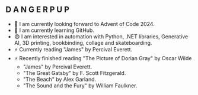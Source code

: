## D A N G E R  P U P

- 🔭 I am currently looking forward to Advent of Code 2024.
- 🌱 I am currently learning GitHub.
- 😄 I am interested in automation with Python, .NET libraries, Generative AI, 3D printing, bookbinding, collage and skateboarding.
- ⚡ Currently reading "James" by Percival Everett.
- ⚡ Recently finished reading "The Picture of Dorian Gray" by Oscar Wilde
    - "James" by Percival Everett.
    - "The Great Gatsby" by F. Scott Fitzgerald.
    - "The Beach" by Alex Garland.
    - "The Sound and the Fury" by William Faulkner.

<!--
**DangerPup/DangerPup** is a ✨ _special_ ✨ repository because its `README.md` (this file) appears on your GitHub profile.

Here are some ideas to get you started:

- 🔭 I’m currently working on ...
- 🌱 I’m currently learning ...
- 👯 I’m looking to collaborate on ...
- 🤔 I’m looking for help with ...
- 💬 Ask me about ...
- 📫 How to reach me: ...
- 😄 Pronouns: ...
- ⚡ Fun fact: ...
-->
